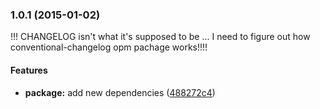 ### 1.0.1 (2015-01-02)

!!! CHANGELOG isn't what it's supposed to be ... I need to figure out how conventional-changelog opm pachage works!!!!


#### Features

* **package:** add new dependencies ([488272c4](https://github.com/AndrejD/ng-classify-brunch.git/commit/488272c4d0baef78fe2f8e1021159dca99ac6721))

